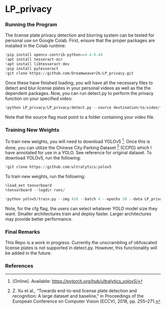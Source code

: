# LP_privacy
### Running the Program
The license plate privacy detection and blurring system can be tested for personal use on Google Colab. First, ensure that the proper packages are installed in the Colab runtime:
``` python 
!pip install opencv-contrib-python==4.4.0.44
!apt install tesseract-ocr
!apt install libtesseract-dev
!pip install pytesseract
!git clone https://github.com/Dreamweaver2k/LP_privacy.git 
```

Once these have finished loading, you will have all the necessary files to detect and blur license plates in your personal videos as well as the the dependent packages. Now, you can run detect.py to perform the privacy function on your specified video:
``` python
!python LP_privacy/LP_privacy/detect.py --source destination/to/video/folder --weights LP_privacy/LP_privacy/weights/best.pt  --conf-thres .2 
```
Note that the source flag must point to a folder containing your video file.

### Training New Weights
To train new weights, you will need to download YOLOv5 [^2]. Once this is done, you can utilize the Chinese City Parking Dataset [^1] (CCPD) which I have annotated for use in a YOLO. See reference for original dataset. 
To download YOLOv5, run the following:
``` python 
!git clone https://github.com/ultralytics/yolov5
```
To train new weights, run the following:
``` python
%load_ext tensorboard
%tensorboard --logdir runs/

!python yolov5/train.py --img 416 --batch 4 --epochs 20 --data LP_privacy/LP_privacy/training_data/data.yaml --cfg yolov5/models/yolov5l.yaml --name lpmodel
```

Note, for the cfg flag, the users can select whatever YOLO model size they want. Smaller architectures train and deploy faster. Larger architectures may provide better performance.

### Final Remarks
This Repo is a work in progress. Currently the unscrambling of obfuscated license plates is not supported in detect.py. However, this functionality will be added in the future. 

### References
[^1]: Z. Xu et al., “Towards end-to-end license plate detection and recognition: A large dataset and baseline,” in
Proceedings of the European Conference on Computer Vision (ECCV), 2018, pp. 255–271.
[^2]: [Online]. Available: https://pytorch.org/hub/ultralytics_yolov5/

